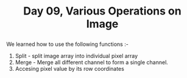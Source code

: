 # <p align="center">Day 09, Various Operations on Image</p>
We learned how to use the following functions :-
1. Split - split image array into individual pixel array
2. Merge - Merge all different channel to form a single channel.
3. Accesing pixel value by its row coordinates